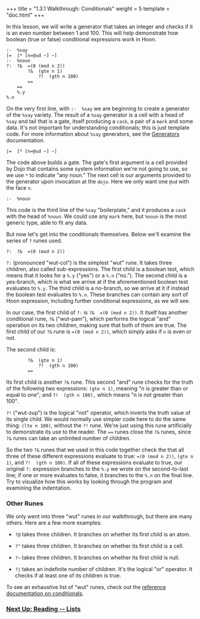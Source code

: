 +++
title = "1.3.1 Walkthrough: Conditionals"
weight = 5
template = "doc.html"
+++

In this lesson, we will write a generator that takes an integer and checks if it is an even number between 1 and 100. This will help demonstrate how boolean (true or false) conditional expressions work in Hoon.

```
:-  %say
|=  [* [n=@ud ~] ~]
:-  %noun
?:  ?&  =(0 (mod n 2))
        ?&  (gte n 1)
            ?!  (gth n 100)
        ==
    ==
    %.y
%.n
```

On the very first line, with `:-  %say` we are beginning to create a generator of the `%say` variety. The result of a `%say` generator is a cell with a head of `%say` and tail that is a gate, itself producing a `cask`, a pair of a `mark` and some data. It's not important for understanding conditionals; this is just template code. For more information about `%say` generators, see the [Generators](../generators) documentation.

```
|=  [* [n=@ud ~] ~]
```

The code above builds a gate. The gate's first argument is a cell provided by Dojo that contains some system information we're not going to use, so we use `*` to indicate "any noun." The next cell is our arguments provided to the generator upon invocation at the `dojo`. Here we only want one `@ud` with the face `n`.

```
:-  %noun
```

This code is the third line of the `%say` "boilerplate," and it produces a `cask` with the head of `%noun`. We could use any `mark` here, but `%noun` is the most generic type, able to fit any data.

But now let's get into the conditionals themselves. Below we'll examine the series of `?` runes used.

```
?:  ?&  =(0 (mod n 2))
```

`?:` (pronounced "wut-col") is the simplest "wut" rune. It takes three children, also called sub-expressions. The first child is a boolean test, which means that it looks for a `%.y` ("yes") or a `%.n` ("no."). The second child is a yes-branch, which is what we arrive at if the aforementioned boolean test evaluates to `%.y`. The third child is a no-branch, so we arrive at it if instead the boolean test evaluates to `%.n`. These branches can contain any sort of Hoon expression, including further conditional expressions, as we will see.

In our case, the first child of `?:` is `?&  =(0 (mod n 2))`. It itself has another conditional rune, `?&` ("wut-pam"), which performs the logical "and" operation on its two children, making sure that both of them are true. The first child of our `?&` rune is `=(0 (mod n 2))`, which simply asks if `n` is even or not.

The second child is:

```
        ?&  (gte n 1)
            ?!  (gth n 100)
        ==
```

Its first child is another `?&` rune. This second "and" rune checks for the truth of the following two expressions: `(gte n 1)`, meaning "n is greater than or equal to one"; and `?!  (gth n 100),` which means "n is not greater than 100".

`?!` ("wut-zup") is the logical "not" operator, which inverts the truth value of its single child. We would normally use simpler code here to do the same thing: `(lte n 100)`, without the `?!` rune. We're just using this rune artificially to demonstrate its use to the reader. The `==` runes close the `?&` runes, since `?&` runes can take an unlimited number of children.

So the two `?&` runes that we used in this code together check the that all three of these different expressions evaluate to true: `=(0 (mod n 2))`, `(gte n 1)`, and `?!  (gth n 100)`. If all of these expressions evaluate to true, our original `?:` expression branches to the `%.y` we wrote on the second-to-last line; if one or more evaluates to false, it branches to the `%.n` on the final line. Try to visualize how this works by looking through the program and examining the indentation.

### Other Runes

We only went into three "wut" runes in our walkthrough, but there are many others. Here are a few more examples:

- `?@` takes three children. It branches on whether its first child is an atom.

- `?^` takes three children. It branches on whether its first child is a cell.

- `?~` takes three children. It branches on whether its first child is null.

- `?|` takes an indefinite number of children. It's the logical "or" operator. It checks if at least one of its children is true.

To see an exhaustive list of "wut" runes, check out the [reference documentation on conditionals](/docs/reference/hoon-expressions/rune/wut/).

### [Next Up: Reading -- Lists](../lists)
